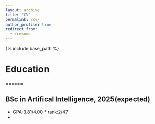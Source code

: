 ```yaml
---
layout: archive
title: "CV"
permalink: /cv/
author_profile: true
redirect_from:
  - /resume
---
```


{% include base_path %}

# Education
======
## BSc in Artifical Intelligence, 2025(expected)
* GPA:3.81/4.00 * rank:2/47
* 

<!--
* B.S. in GitHub, GitHub University, 2012
* M.S. in Jekyll, GitHub University, 2014
* Ph.D in Version Control Theory, GitHub University, 2018 (expected)
-->

<!--
Work experience
======
* Summer 2015: Research Assistant
  * Github University
  * Duties included: Tagging issues
  * Supervisor: Professor Git

* Fall 2015: Research Assistant
  * Github University
  * Duties included: Merging pull requests
  * Supervisor: Professor Hub
-->
